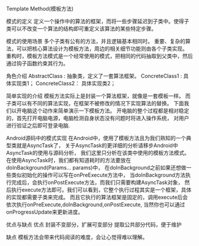 Template Method(模板方法)

模式的定义
定义一个操作中的算法的框架，而将一些步骤延迟到子类中。使得子类可以不改变一个算法的结构即可重定义该算法的某些特定步骤。

模式的使用场景
多个子类有公有的方法，并且逻辑基本相同时。
重要、复杂的算法，可以把核心算法设计为模板方法，周边的相关细节功能则由各个子类实现。
重构时，模板方法模式是一个经常使用的模式，把相同的代码抽取到父类中，然后通过钩子函数约束其行为。

角色介绍
AbstractClass : 抽象类，定义了一套算法框架。
ConcreteClass1 : 具体实现类1；
ConcreteClass2： 具体实现类2；

简单实现的介绍
模板方法实际上是封装一个算法框架，就像是一套模板一样。
而子类可以有不同的算法实现，在框架不被修改的情况下实现算法的替换。
下面我们以开电脑这个动作来简单演示一下模板方法。
开电脑的整个过程都是相对稳定的，首先打开电脑电源，电脑检测自身状态没有问题时将进入操作系统，
对用户进行验证之后即可登录电脑.

Android源码中的模式实现
在Android中，使用了模板方法且为我们熟知的一个典型类就是AsyncTask了，
关于AsyncTask的更详细的分析请移步Android中AsyncTask的使用与源码分析，
我们这里只分析在该类中使用的模板方法模式。
在使用AsyncTask时，我们都有知道耗时的方法要放在doInBackground(Params... params)中，
在doInBackground之前如果还想做一些类似初始化的操作可以写在onPreExecute方法中，
当doInBackground方法执行完成后，会执行onPostExecute方法，而我们只需要构建AsyncTask对象，
然后执行execute方法即可。我们可以看到，它整个执行过程其实是一个框架，具体的实现都需要子类来完成。
而且它执行的算法框架是固定的，调用execute后会依次执行onPreExecute,doInBackground,onPostExecute,
当然你也可以通过onProgressUpdate来更新进度。

优点与缺点
优点
封装不变部分，扩展可变部分
提取公共部分代码，便于维护

缺点
模板方法会带来代码阅读的难度，会让心觉得难以理解。